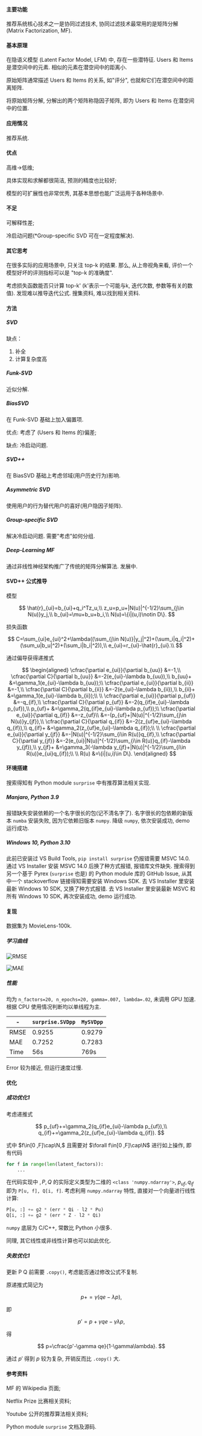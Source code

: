 
#### 主要功能

推荐系统核心技术之一是协同过滤技术, 协同过滤技术最常用的是矩阵分解 (Matrix Factorization, MF).

#### 基本原理

在隐语义模型 (Latent Factor Model, LFM) 中, 存在一些潜特征. Users 和 Items 是潜空间中的元素. 相似的元素在潜空间中的距离小.

原始矩阵通常描述 Users 和 Items 的关系, 如"评分", 也就和它们在潜空间中的距离矩阵.

将原始矩阵分解, 分解出的两个矩阵称隐因子矩阵, 即为 Users 和 Items 在潜空间中的位置.

#### 应用情况

推荐系统.

#### 优点

高维->低维;

具体实现和求解都很简洁, 预测的精度也比较好;

模型的可扩展性也非常优秀, 其基本思想也能广泛运用于各种场景中.

#### 不足

可解释性差;

冷启动问题(*Group-specific SVD 可在一定程度解决).

#### 其它思考

在很多实际的应用场景中, 只关注 top-k 的结果. 那么, 从上帝视角来看, 评价一个模型好坏的评测指标可以是 "top-k 的准确度".

考虑损失函数能否只计算 top-k' (k'表示一个可能与k, 迭代次数, 参数等有关的数值). 发现难以推导迭代公式. 搜集资料, 难以找到相关资料.

#### 方法

##### SVD

缺点：
1. 补全
2. 计算复杂度高

##### Funk-SVD

近似分解.

##### BiasSVD

在 Funk-SVD 基础上加入偏置项.

优点: 考虑了 (Users 和 Items 的)偏差;

缺点: 冷启动问题.

##### SVD++

在 BiasSVD 基础上考虑邻域(用户历史行为)影响.

##### Asymmetric SVD

使用用户的行为替代用户的喜好(用户隐因子矩阵).

##### Group-specific SVD

解决冷启动问题. 需要"考虑"如何分组.

##### Deep-Learning MF

通过非线性神经架构推广了传统的矩阵分解算法. 发展中.

#### SVD++ 公式推导

模型

$$
\hat{r}_{ui}=b_{ui}+q_i^Tz_u,\\
z_u=p_u+|N(u)|^{-1/2}\sum_{j\in N(u)}y_j,\\
b_{ui}=\mu+b_u+b_i,\\
N(u)=\{i|(u,i)\notin D\}.
$$

损失函数

$$
C=\sum_{ui}e_{ui}^2+\lambda((\sum_{j\in N(u)}|y_j|^2)+(\sum_i|q_i|^2)+(\sum_u|b_u|^2)+(\sum_i|b_i|^2)),\\
e_{ui}=r_{ui}-\hat{r}_{ui}.\\
$$

通过偏导获得递推式

$$
\begin{aligned}
    \cfrac{\partial e_{ui}}{\partial b_{uu}}
    &=-1,\\
    \cfrac{\partial C}{\partial b_{uu}}
    &=-2(e_{ui}-\lambda b_{uu}),\\
    b_{uu}+
    &=\gamma_1(e_{ui}-\lambda b_{uu});\\
    \cfrac{\partial e_{ui}}{\partial b_{ii}}
    &=-1,\\
    \cfrac{\partial C}{\partial b_{ii}}
    &=-2(e_{ui}-\lambda b_{ii}),\\
    b_{ii}+
    &=\gamma_1(e_{ui}-\lambda b_{ii});\\
    \\
    \cfrac{\partial e_{ui}}{\partial p_{uf}}
    &=-q_{if},\\
    \cfrac{\partial C}{\partial p_{uf}}
    &=-2(q_{if}e_{ui}-\lambda p_{uf}),\\
    p_{uf}+
    &=\gamma_2(q_{if}e_{ui}-\lambda p_{uf});\\
    \cfrac{\partial e_{ui}}{\partial q_{if}}
    &=-z_{uf}\\
    &=-(p_{uf}+|N(u)|^{-1/2}\sum_{j\in N(u)}y_{jf}),\\
    \cfrac{\partial C}{\partial q_{if}}
    &=-2(z_{uf}e_{ui}-\lambda q_{if}),\\
    q_{if}+
    &=\gamma_2(z_{uf}e_{ui}-\lambda q_{if});\\
    \\
    \cfrac{\partial e_{ui}}{\partial y_{jf}}
    &=-|N(u)|^{-1/2}\sum_{i\in R(u)}q_{if},\\
    \cfrac{\partial C}{\partial y_{jf}}
    &=-2(e_{ui}|N(u)|^{-1/2}\sum_{i\in R(u)}q_{if}-\lambda y_{jf}),\\
    y_{jf}+
    &=\gamma_3(-\lambda y_{jf}+|N(u)|^{-1/2}\sum_{i\in R(u)}e_{ui}q_{if});\\
    \\
    R(u)
    &=\{i|(u,i)\in D\}.
\end{aligned}
$$

#### 环境搭建

搜索得知有 Python module `surprise` 中有推荐算法相关实现.

##### Manjaro, Python 3.9

报错缺失安装依赖的一个名字很长的包(记不清名字了).
名字很长的包依赖的新版本 `numba` 安装失败, 因为它依赖旧版本 `numpy`.
降级 `numpy`, 依次安装成功, demo 运行成功.

##### Windows 10, Python 3.10

此前已安装过 VS Build Tools, `pip install surprise` 仍报错需要 MSVC 14.0. 
通过 VS Installer 安装 MSVC 14.0 后换了种方式报错, 报错库文件缺失. 
搜索得到另一个基于 Pyrex (`surprise` 也是) 的 Python module 库的 GitHub Issue, 从其中一个 stackoverflow 链接得知需要安装 Windows SDK.
去 VS Installer 里安装最新 Windows 10 SDK, 又换了种方式报错.
去 VS Installer 里安装最新 MSVC 和所有 Windows 10 SDK, 再次安装成功, demo 运行成功.

#### 复现

数据集为 MovieLens-100k.

##### 学习曲线

![RMSE](./code/rmse.png)

![MAE](./code/mae.png)

##### 性能

均为 `n_factors=20, n_epochs=20, gamma=.007, lambda=.02`, 未调用 GPU 加速. 根据 CPU 使用情况判断均以单线程为主.

| -     | `surprise.SVDpp` | `MySVDpp` |
| -     | -         | -         |
| RMSE  | 0.9255    | 0.9279    |
| MAE   | 0.7252    | 0.7283    |
| Time  | 56s       | 769s      |

Error 较为接近, 但运行速度过慢.

#### 优化

##### 成功优化1

考虑递推式

$$
p_{uf}+=\gamma_2(q_{if}e_{ui}-\lambda p_{uf}),\\
q_{if}+=\gamma_2(z_{uf}e_{ui}-\lambda q_{if}).
$$

式中 $f\in[0 ,F]\cap\N,$ 且需要对 $\forall f\in[0 ,F]\cap\N$ 进行如上操作, 即有代码

```py
for f in range(len(latent_factors)):
    ...
```

在代码实现中 $,P,Q$ 的实际定义类型为二维的 `<class 'numpy.ndarray'>`, $p_{uf},q_{if}$ 即为 `P[u, f], Q[i, f]`. 考虑利用 `numpy.ndarray` 特性, 直接对一个向量进行线性计算:

```py
P[u, :] += g2 * (err * Qi - l2 * Pu)
Q[i, :] += g2 * (err * Z - l2 * Qi)
```

`numpy` 底层为 C/C++, 常数比 Python 小很多.

同理, 其它线性或非线性计算也可以如此优化.

##### 失败优化1

更新 P Q 前需要 `.copy()`, 考虑能否通过修改公式不复制.

原递推式简记为

$$
p+=\gamma(qe-\lambda p),
$$

即

$$
p'=p+\gamma qe-\gamma\lambda p,
$$

得

$$
p=\cfrac{p'-\gamma qe}{1-\gamma\lambda}.
$$

通过 $p'$ 得到 $p$ 较为复杂, 开销反而比 `.copy()` 大.


#### 参考资料

MF 的 Wikipedia 页面;

Netflix Prize 比赛相关资料;

Youtube 公开的推荐算法相关资料;

Python module `surprise` 文档及源码.
